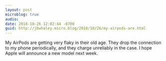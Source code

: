 ```yaml
---
layout: post
microblog: true
audio: 
date: 2018-10-26 12:02:44 -0700
guid: http://jbwhaley.micro.blog/2018/10/26/my-airpods-are.html
---
```

My AirPods are getting very flaky in their old age. They drop the connection to my phone periodically, and they charge unreliably in the case. I hope Apple will announce a new model next week.
